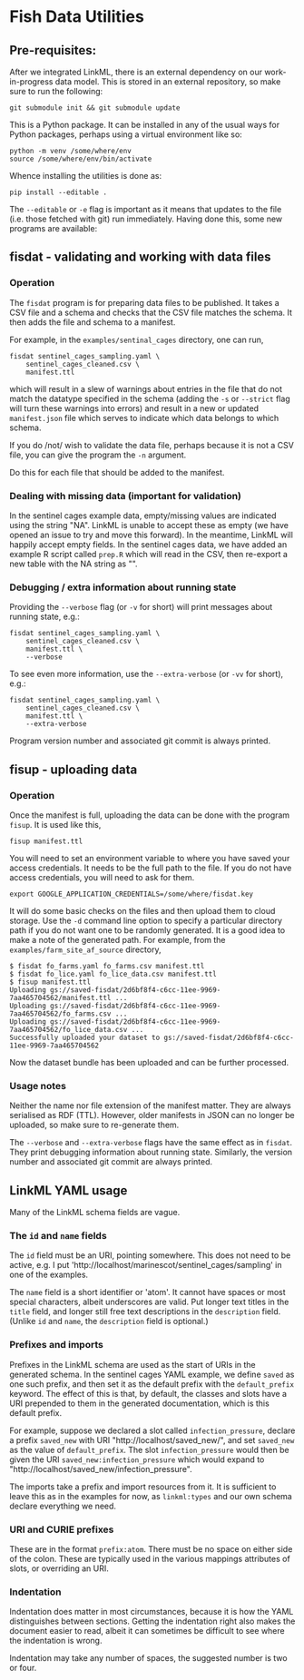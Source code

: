 # Fish Data Utilities

## Pre-requisites:

After we integrated LinkML, there is an external dependency on our
work-in-progress data model. This is stored in an external repository,
so make sure to run the following:

    git submodule init && git submodule update

This is a Python package. It can be installed in any of the usual ways
for Python packages, perhaps using a virtual environment like so:

    python -m venv /some/where/env
    source /some/where/env/bin/activate

Whence installing the utilities is done as:

	pip install --editable .

The `--editable` or `-e` flag is important as it means that updates
to the file (i.e. those fetched with git) run immediately. Having done
this, some new programs are available:

## fisdat - validating and working with data files
### Operation

The `fisdat` program is for preparing data files to be published. 
It takes a CSV file and a schema and checks that the CSV file matches
the schema. It then adds the file and schema to a manifest.

For example, in the `examples/sentinal_cages` directory, one can
run,

	fisdat sentinel_cages_sampling.yaml \
	    sentinel_cages_cleaned.csv \
		manifest.ttl

which will result in a slew of warnings about entries in the file
that do not match the datatype specified in the schema (adding the
`-s` or `--strict` flag will turn these warnings into errors) and
result in a new or updated `manifest.json` file which serves to
indicate which data belongs to which schema.

If you do /not/ wish to validate the data file, perhaps because
it is not a CSV file, you can give the program the `-n` argument.

Do this for each file that should be added to the manifest.

### Dealing with missing data (important for validation)

In the sentinel cages example data, empty/missing values are indicated
using the string "NA". LinkML is unable to accept these as empty (we
have opened an issue to try and move this forward). In the meantime,
LinkML will happily accept empty fields. In the sentinel cages data,
we have added an example R script called `prep.R` which will read in
the CSV, then re-export a new table with the NA string as "".

### Debugging / extra information about running state

Providing the `--verbose` flag (or `-v` for short) will print messages
about running state, e.g.:

	fisdat sentinel_cages_sampling.yaml \
	    sentinel_cages_cleaned.csv \
		manifest.ttl \
		--verbose

To see even more information, use the `--extra-verbose` (or `-vv` for 
short), e.g.: 

	fisdat sentinel_cages_sampling.yaml \
	    sentinel_cages_cleaned.csv \
		manifest.ttl \
		--extra-verbose

Program version number and associated git commit is always printed.

## fisup - uploading data
### Operation

Once the manifest is full, uploading the data can be done with the
program `fisup`. It is used like this,

	fisup manifest.ttl

You will need to set an environment variable to where you have
saved your access credentials. It needs to be the full path to
the file. If you do not have access credentials, you will need
to ask for them.

	export GOOGLE_APPLICATION_CREDENTIALS=/some/where/fisdat.key

It will do some basic checks on the files and then upload them to
cloud storage. Use the `-d` command line option to specify a 
particular directory path if you do not want one to be randomly
generated. It is a good idea to make a note of the generated 
path. For example, from the `examples/farm_site_af_source` 
directory,

	$ fisdat fo_farms.yaml fo_farms.csv manifest.ttl
	$ fisdat fo_lice.yaml fo_lice_data.csv manifest.ttl           
	$ fisup manifest.ttl
	Uploading gs://saved-fisdat/2d6bf8f4-c6cc-11ee-9969-7aa465704562/manifest.ttl ...
	Uploading gs://saved-fisdat/2d6bf8f4-c6cc-11ee-9969-7aa465704562/fo_farms.csv ...
	Uploading gs://saved-fisdat/2d6bf8f4-c6cc-11ee-9969-7aa465704562/fo_lice_data.csv ...
	Successfully uploaded your dataset to gs://saved-fisdat/2d6bf8f4-c6cc-11ee-9969-7aa465704562

Now the dataset bundle has been uploaded and can be further
processed.

### Usage notes

Neither the name nor file extension of the manifest matter. They are
always serialised as RDF (TTL). However, older manifests in JSON can
no longer be uploaded, so make sure to re-generate them.

The `--verbose` and `--extra-verbose` flags have the same effect as in
`fisdat`. They print debugging information about running state. 
Similarly, the version number and associated git commit are always
printed.

## LinkML YAML usage

Many of the LinkML schema fields are vague. 

### The `id` and `name` fields
The `id` field must be an URI, pointing somewhere. This does not need to be active, e.g. I put 'http://localhost/marinescot/sentinel_cages/sampling' in one of the examples.

The `name` field is a short identifier or 'atom'. It cannot have spaces or most special characters, albeit underscores are valid. Put longer text titles in the `title` field, and longer still free text descriptions in the `description` field. (Unlike `id` and `name`, the `description` field is optional.)

### Prefixes and imports

Prefixes in the LinkML schema are used as the start of URIs in the generated schema. In the sentinel cages YAML example, we define `saved` as one such prefix, and then set it as the default prefix with the `default_prefix` keyword. The effect of this is that, by default, the classes and slots have a URI prepended to them in the generated documentation, which is this default prefix.

For example, suppose we declared a slot called `infection_pressure`, declare a prefix `saved_new` with URI "http://localhost/saved_new/", and set `saved_new` as the value of `default_prefix`. The slot `infection_pressure` would then be given the URI `saved_new:infection_pressure` which would expand to "http://localhost/saved_new/infection_pressure".

The imports take a prefix and import resources from it. It is sufficient to leave this as in the examples for now, as `linkml:types` and our own schema declare everything we need.

### URI and CURIE prefixes

These are in the format `prefix:atom`. There must be no space on either side of the colon. These are typically used in the various mappings attributes of slots, or overriding an URI.

### Indentation

Indentation does matter in most circumstances, because it is how the YAML distinguishes between sections. Getting the indentation right also makes the document easier to read, albeit it can sometimes be difficult to see where the indentation is wrong.

Indentation may take any number of spaces, the suggested number is two or four.
